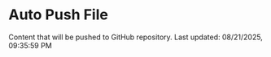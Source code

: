 # Auto Push File

Content that will be pushed to GitHub repository.
Last updated: 08/21/2025, 09:35:59 PM